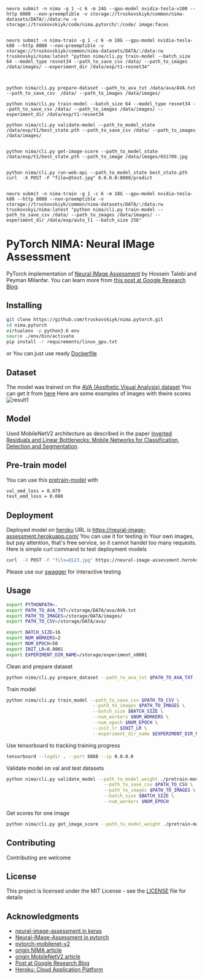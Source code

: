 ```
neuro submit -n nima -g 1 -c 6 -m 24G --gpu-model nvidia-tesla-v100 --http 8080 --non-preemptible -v storage://truskovskiyk/common/nima-datasets/DATA/:/data:rw -v storage://truskovskiyk/code/nima.pytorch/:/code/ image:faces


neuro submit -n nima-train -g 1 -c 6 -m 18G --gpu-model nvidia-tesla-k80 --http 8080 --non-preemptible -v storage://truskovskiyk/common/nima-datasets/DATA/:/data:rw truskovskyi/nima:latest "python nima/cli.py train-model --batch_size 64 --model_type resnet34 --path_to_save_csv /data/ --path_to_images /data/images/ --experiment_dir /data/exp/t1-resnet34"



python nima/cli.py prepare-dataset --path_to_ava_txt /data/ava/AVA.txt --path_to_save_csv  /data/ --path_to_images /data/images/

python nima/cli.py train-model --batch_size 64 --model_type resnet34 --path_to_save_csv /data/ --path_to_images /data/images/ --experiment_dir /data/exp/t1-resnet34

python nima/cli.py validate-model --path_to_model_state /data/exp/t1/best_state.pth --path_to_save_csv /data/ --path_to_images /data/images/


python nima/cli.py get-image-score --path_to_model_state /data/exp/t1/best_state.pth --path_to_image /data/images/651709.jpg


python nima/cli.py run-web-api --path_to_model_state best_state.pth
curl  -X POST -F "file=@test.jpg" 0.0.0.0:8080/predict


neuro submit -n nima-train -g 1 -c 6 -m 18G --gpu-model nvidia-tesla-k80 --http 8080 --non-preemptible -v storage://truskovskiyk/common/nima-datasets/DATA/:/data:rw truskovskyi/nima:latest "python nima/cli.py train-model --path_to_save_csv /data/ --path_to_images /data/images/ --experiment_dir /data/exp/auto_t1 --batch_size 256"

```

# PyTorch NIMA: Neural IMage Assessment

PyTorch implementation of [Neural IMage Assessment](https://arxiv.org/abs/1709.05424) by Hossein Talebi and Peyman Milanfar. You can learn more from [this post at Google Research Blog](https://research.googleblog.com/2017/12/introducing-nima-neural-image-assessment.html). 


## Installing

```bash
git clone https://github.com/truskovskiyk/nima.pytorch.git 
cd nima.pytorch
virtualenv -p python3.6 env
source ./env/bin/activate
pip install -r requirements/linux_gpu.txt
```

or You can just use ready [Dockerfile](./Dockerfile)


## Dataset

The model was trained on the [AVA (Aesthetic Visual Analysis) dataset](http://refbase.cvc.uab.es/files/MMP2012a.pdf)
You can get it from [here](https://github.com/mtobeiyf/ava_downloader)
Here are some examples of images with theire scores 
![result1](https://3.bp.blogspot.com/-_BuiLfAsHGE/WjgoftooRiI/AAAAAAAACR0/mB3tOfinfgA5Z7moldaLIGn92ounSOb8ACLcBGAs/s1600/image2.png)

## Model 

Used MobileNetV2 architecture as described in the paper [Inverted Residuals and Linear Bottlenecks: Mobile Networks for Classification, Detection and Segmentation](https://arxiv.org/pdf/1801.04381).

## Pre-train model  

You can use this [pretrain-model](https://s3-us-west-1.amazonaws.com/models-nima/pretrain-model.pth) with
```bash
val_emd_loss = 0.079
test_emd_loss = 0.080
```
## Deployment

Deployed model on [heroku](https://www.heroku.com/) URL is https://neural-image-assessment.herokuapp.com/ You can use it for testing in Your own images, but pay attention, that's free service, so it cannot handel too many requests. Here is simple curl command to test deployment models
```bash
curl  -X POST -F "file=@123.jpg" https://neural-image-assessment.herokuapp.com/api/get_scores
```
Please use our [swagger](https://neural-image-assessment.herokuapp.com/apidocs) for interactive testing 


## Usage
```bash
export PYTHONPATH=.
export PATH_TO_AVA_TXT=/storage/DATA/ava/AVA.txt
export PATH_TO_IMAGES=/storage/DATA/images/
export PATH_TO_CSV=/storage/DATA/ava/

export BATCH_SIZE=16
export NUM_WORKERS=2
export NUM_EPOCH=50
export INIT_LR=0.0001
export EXPERIMENT_DIR_NAME=/storage/experiment_n0001
```
Clean and prepare dataset
```bash
python nima/cli.py prepare_dataset --path_to_ava_txt $PATH_TO_AVA_TXT --path_to_save_csv $PATH_TO_CSV --path_to_images $PATH_TO_IMAGES

```

Train model
```bash
python nima/cli.py train_model --path_to_save_csv $PATH_TO_CSV \
                                --path_to_images $PATH_TO_IMAGES \
                                --batch_size $BATCH_SIZE \
                                --num_workers $NUM_WORKERS \
                                --num_epoch $NUM_EPOCH \
                                --init_lr $INIT_LR \
                                --experiment_dir_name $EXPERIMENT_DIR_NAME


```
Use tensorboard to tracking training progress

```bash
tensorboard --logdir . --port 8888 --ip 0.0.0.0
```
Validate model on val and test datasets
```bash
python nima/cli.py validate_model --path_to_model_weight ./pretrain-model.pth \
                                    --path_to_save_csv $PATH_TO_CSV \
                                    --path_to_images $PATH_TO_IMAGES \
                                    --batch_size $BATCH_SIZE \
                                    --num_workers $NUM_EPOCH
```
Get scores for one image
```bash
python nima/cli.py get_image_score --path_to_model_weight ./pretrain-model.pth --path_to_image test_image.jpg
```
   
## Contributing

Contributing are welcome


## License

This project is licensed under the MIT License - see the [LICENSE](LICENSE) file for details

## Acknowledgments

* [neural-image-assessment in keras](https://github.com/titu1994/neural-image-assessment)
* [Neural-IMage-Assessment in pytorch](https://github.com/kentsyx/Neural-IMage-Assessment)
* [pytorch-mobilenet-v2](https://github.com/tonylins/pytorch-mobilenet-v2)
* [origin NIMA article](https://arxiv.org/abs/1709.05424)
* [origin MobileNetV2 article](https://arxiv.org/pdf/1801.04381)
* [Post at Google Research Blog](https://research.googleblog.com/2017/12/introducing-nima-neural-image-assessment.html)
* [Heroku: Cloud Application Platform](https://www.heroku.com/)
